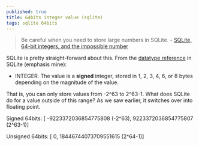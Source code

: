 ```yaml
---
published: true
title: 64bits integer value (sqlite)
tags: sqlite 64bits
---
```

> Be careful when you need to store large numbers in SQLite. - [SQLite, 64-bit integers, and the impossible number](http://jakegoulding.com/blog/2011/02/06/sqlite-64-bit-integers/)

SQLite is pretty straight-forward about this. From the [datatype reference](https://www.sqlite.org/datatype3.html) in SQLite (emphasis mine):

- INTEGER. The value is a **signed** integer, stored in 1, 2, 3, 4, 6, or 8 bytes depending on the magnitude of the value.

That is, you can only store values from -2^63 to 2^63-1.
What does SQLite do for a value outside of this range? As we saw earlier, it switches over into floating point.

Signed 64bits:
[ -9223372036854775808 (-2^63), 9223372036854775807 (2^63-1)]

Unsigned 64bits:
[ 0, 18446744073709551615 (2^64-1)]

